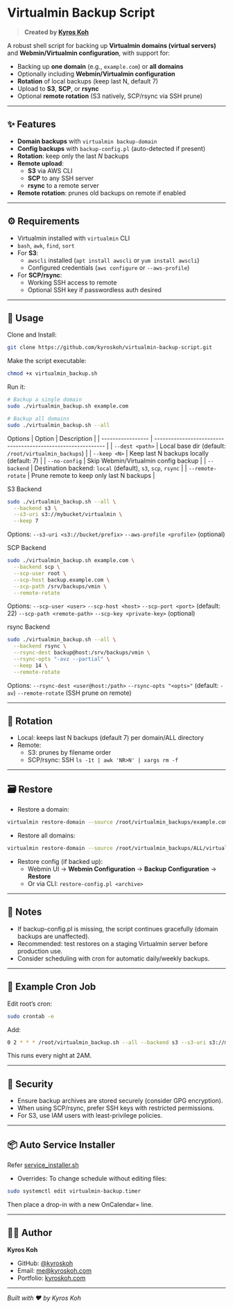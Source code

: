 # Virtualmin Backup Script

> **Created by [Kyros Koh](https://github.com/kyroskoh)**

A robust shell script for backing up **Virtualmin domains (virtual servers)** and **Webmin/Virtualmin configuration**, with support for:

- Backing up **one domain** (e.g., `example.com`) or **all domains**
- Optionally including **Webmin/Virtualmin configuration**
- **Rotation** of local backups (keep last N, default 7)
- Upload to **S3**, **SCP**, or **rsync**
- Optional **remote rotation** (S3 natively, SCP/rsync via SSH prune)

---

## ✨ Features

- **Domain backups** with `virtualmin backup-domain`
- **Config backups** with `backup-config.pl` (auto-detected if present)
- **Rotation**: keep only the last *N* backups
- **Remote upload**:
  - **S3** via AWS CLI
  - **SCP** to any SSH server
  - **rsync** to a remote server
- **Remote rotation**: prunes old backups on remote if enabled

---

## ⚙️ Requirements

- Virtualmin installed with `virtualmin` CLI
- `bash`, `awk`, `find`, `sort`
- For **S3**:
  - `awscli` installed (`apt install awscli` or `yum install awscli`)
  - Configured credentials (`aws configure` or `--aws-profile`)
- For **SCP/rsync**:
  - Working SSH access to remote
  - Optional SSH key if passwordless auth desired

---

## 🚀 Usage

Clone and Install:

```bash
git clone https://github.com/kyroskoh/virtualmin-backup-script.git
```

Make the script executable:

```bash
chmod +x virtualmin_backup.sh
```

Run it:
```bash
# Backup a single domain
sudo ./virtualmin_backup.sh example.com

# Backup all domains
sudo ./virtualmin_backup.sh --all
```

Options
| Option            | Description                                                  |
| ----------------- | ------------------------------------------------------------ |
| `--dest <path>`   | Local base dir (default: `/root/virtualmin_backups`)         |
| `--keep <N>`      | Keep last N backups locally (default: 7)                     |
| `--no-config`     | Skip Webmin/Virtualmin config backup                         |
| `--backend`       | Destination backend: `local` (default), `s3`, `scp`, `rsync` |
| `--remote-rotate` | Prune remote to keep only last N backups                     |

S3 Backend
```bash
sudo ./virtualmin_backup.sh --all \
  --backend s3 \
  --s3-uri s3://mybucket/virtualmin \
  --keep 7
```

Options:
`--s3-uri <s3://bucket/prefix>`
`--aws-profile <profile>` (optional)

SCP Backend
```bash
sudo ./virtualmin_backup.sh example.com \
  --backend scp \
  --scp-user root \
  --scp-host backup.example.com \
  --scp-path /srv/backups/vmin \
  --remote-rotate
```

Options:
`--scp-user <user>`
`--scp-host <host>`
`--scp-port <port>` (default: 22)
`--scp-path <remote-path>`
`--scp-key <private-key>` (optional)

rsync Backend
```bash
sudo ./virtualmin_backup.sh --all \
  --backend rsync \
  --rsync-dest backup@host:/srv/backups/vmin \
  --rsync-opts "-avz --partial" \
  --keep 14 \
  --remote-rotate
```

Options:
`--rsync-dest <user@host:/path>`
`--rsync-opts "<opts>"` (default: `-av`)
`--remote-rotate` (SSH prune on remote)

---

## 🔄 Rotation

- Local: keeps last N backups (default 7) per domain/ALL directory
- Remote:
  - S3: prunes by filename order
  - SCP/rsync: SSH `ls -1t | awk 'NR>N' | xargs rm -f`

---

## 🗃 Restore
- Restore a domain:
```bash
virtualmin restore-domain --source /root/virtualmin_backups/example.com/example.com-backup-YYYYMMDD_HHMMSS.tar.gz
```

- Restore all domains:
```bash
virtualmin restore-domain --source /root/virtualmin_backups/ALL/virtualmin-domains-YYYYMMDD_HHMMSS.tar.gz --all-domains
```

- Restore config (if backed up):
  - Webmin UI → **Webmin Configuration** → **Backup Configuration** → **Restore**
  - Or via CLI: `restore-config.pl <archive>`

---

## 📝 Notes
- If backup-config.pl is missing, the script continues gracefully (domain backups are unaffected).
- Recommended: test restores on a staging Virtualmin server before production use.
- Consider scheduling with cron for automatic daily/weekly backups.

---

## 📖 Example Cron Job
Edit root’s cron:
```bash
sudo crontab -e
```
Add:
```bash
0 2 * * * /root/virtualmin_backup.sh --all --backend s3 --s3-uri s3://mybucket/virtualmin --keep 7 >> /var/log/virtualmin_backup.log 2>&1
```
This runs every night at 2AM.

---

## 🔐 Security
- Ensure backup archives are stored securely (consider GPG encryption).
- When using SCP/rsync, prefer SSH keys with restricted permissions.
- For S3, use IAM users with least-privilege policies.

---

## 📦 Auto Service Installer
Refer [service_installer.sh](service_installer.sh)

- Overrides: To change schedule without editing files:
```bash
sudo systemctl edit virtualmin-backup.timer
```
Then place a drop-in with a new OnCalendar= line.

---

## 👨‍💻 Author

**Kyros Koh**
- GitHub: [@kyroskoh](https://github.com/kyroskoh)
- Email: me@kyroskoh.com
- Portfolio: [kyroskoh.com](https://kyroskoh.com)

---

*Built with ❤️ by Kyros Koh*
